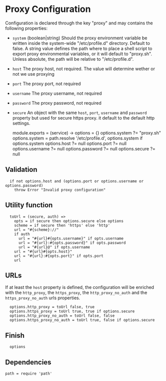 
# Proxy Configuration

Configuration is declared through the key "proxy" and may 
contains the following properties:

*   `system` (boolean|string)
    Should the proxy environment variable be written inside the
    system-wide "/etc/profile.d" directory. Default to false. A string value
    defines the path where to place a shell script to export
    proxy environmental variables, or it will default to 
    "proxy.sh". Unless absolute, the path will 
    be relative to "/etc/profile.d".
*   `host`
    The proxy host, not required. The value will determine
    wether or not we use proxying
*   `port`
    The proxy port, not required
*   `username`
    The proxy username, not required
*   `password`
    The proxy password, not required
*   `secure`
    An object with the same `host`, `port`, `username` and
    `password` property but used for secure https proxy. it
    default to the default http settings.

    module.exports = (service) ->
      options = {}
      options.system ?= "proxy.sh"
      options.system = path.resolve '/etc/profile.d', options.system if options.system
      options.host ?= null
      options.port ?= null
      options.username ?= null
      options.password ?= null
      options.secure ?= null

## Validation

      if not options.host and (options.port or options.username or options.password)
        throw Error "Invalid proxy configuration"

## Utility function

      toUrl = (secure, auth) =>
        opts = if secure then options.secure else options
        scheme = if secure then 'https' else 'http'
        url = "#{scheme}://"
        if auth
          url = "#{url}#{opts.username}" if opts.username
          url = "#{url}:#{opts.password}" if opts.password
          url = "#{url}@" if opts.username
        url = "#{url}#{opts.host}"
        url = "#{url}:#{opts.port}" if opts.port
        url

## URLs

If at least the `host` property is defined, the 
configuration will be enriched with the `http_proxy`, the
`https_proxy`, the `http_proxy_no_auth` and the 
`https_proxy_no_auth` urls properties.

      options.http_proxy = toUrl false, true
      options.https_proxy = toUrl true, true if options.secure
      options.http_proxy_no_auth = toUrl false, false
      options.https_proxy_no_auth = toUrl true, false if options.secure

## Finish

      options

## Dependencies

    path = require 'path'
